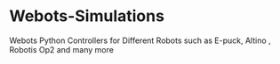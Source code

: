 # Webots-Simulations
Webots Python Controllers for Different Robots such as E-puck, Altino , Robotis Op2 and many more
